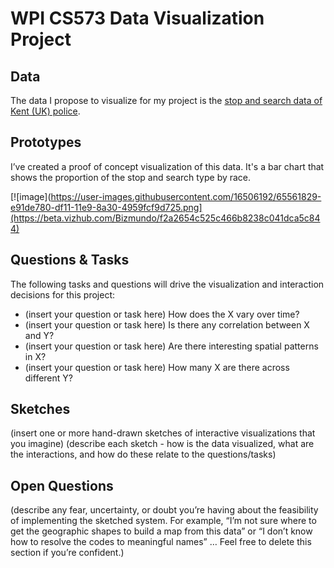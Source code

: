 # WPI CS573 Data Visualization Project

## Data

The data I propose to visualize for my project is the [stop and search data of Kent (UK) police](https://gist.github.com/Bizmundo/246821fffd9f3ed3c1c25f515be6eb6e).

## Prototypes

I’ve created a proof of concept visualization of this data. It's a bar chart that shows the proportion of the stop and search type by race.

[![image](https://user-images.githubusercontent.com/16506192/65561829-e91de780-df11-11e9-8a30-4959fcf9d725.png](https://beta.vizhub.com/Bizmundo/f2a2654c525c466b8238c041dca5c844)



## Questions & Tasks

The following tasks and questions will drive the visualization and interaction decisions for this project:

 * (insert your question or task here) How does the X vary over time?
 * (insert your question or task here) Is there any correlation between X and Y?
 * (insert your question or task here) Are there interesting spatial patterns in X?
 * (insert your question or task here) How many X are there across different Y?

## Sketches

(insert one or more hand-drawn sketches of interactive visualizations that you imagine)
(describe each sketch - how is the data visualized, what are the interactions, and how do these relate to the questions/tasks)

## Open Questions

(describe any fear, uncertainty, or doubt you’re having about the feasibility of implementing the sketched system. For example, “I’m not sure where to get the geographic shapes to build a map from this data” or “I don’t know how to resolve the codes to meaningful names” … Feel free to delete this section if you’re confident.)
